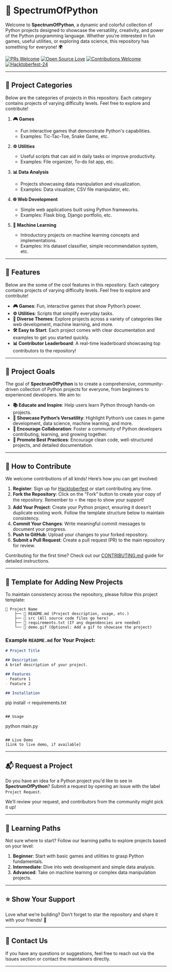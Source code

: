 
# 🌈 SpectrumOfPython

Welcome to **SpectrumOfPython**, a dynamic and colorful collection of Python projects designed to showcase the versatility, creativity, and power of the Python programming language. Whether you're interested in fun games, useful utilities, or exploring data science, this repository has something for everyone! 🌍

<div align="left">

[![PRs Welcome](https://img.shields.io/badge/PRs-welcome-brightgreen.svg?style=flat&logo=github)](https://github.com/d-coder111/SpectrumOfPython) 
[![Open Source Love](https://img.shields.io/badge/Open%20Source-%F0%9F%A4%8D-Green)](https://github.com/d-coder111/SpectrumOfPython) 
[![Contributions Welcome](https://img.shields.io/static/v1.svg?label=Contributions&message=Welcome&color=0059b3)](https://github.com/d-coder111/SpectrumOfPython)
[![Hacktoberfest-24](https://img.shields.io/static/v1.svg?label=Hacktoberfest-24&message=Accepted&color=red)](https://github.com/d-coder111/SpectrumOfPython)
</div>

---

## 📂 Project Categories
Below are the categories of projects in this repository. Each category contains projects of varying difficulty levels. Feel free to explore and contribute!

1. **🎮 Games**
   - Fun interactive games that demonstrate Python's capabilities.
   - Examples: Tic-Tac-Toe, Snake Game, etc.

2. **⚙️ Utilities**
   - Useful scripts that can aid in daily tasks or improve productivity.
   - Examples: File organizer, To-do list app, etc.

3. **📊 Data Analysis**
   - Projects showcasing data manipulation and visualization.
   - Examples: Data visualizer, CSV file manipulator, etc.

4. **🌐 Web Development**
   - Simple web applications built using Python frameworks.
   - Examples: Flask blog, Django portfolio, etc.

5. **🤖 Machine Learning**
   - Introductory projects on machine learning concepts and implementations.
   - Examples: Iris dataset classifier, simple recommendation system, etc.


---
## 🚀 Features
Below are the some of the cool features in this repository. Each category contains projects of varying difficulty levels. Feel free to explore and contribute!
- **🎮 Games**: Fun, interactive games that show Python’s power.
- **⚙️ Utilities**: Scripts that simplify everyday tasks.
- **🌟 Diverse Themes**: Explore projects across a variety of categories like web development, machine learning, and more.
- **🛠️ Easy to Start**: Each project comes with clear documentation and examples to get you started quickly.
- **📊 Contributor Leaderboard**: A real-time leaderboard showcasing top contributors to the repository!
---

## 🎯 Project Goals

The goal of **SpectrumOfPython** is to create a comprehensive, community-driven collection of Python projects for everyone, from beginners to experienced developers. We aim to:

- **📚 Educate and Inspire**: Help users learn Python through hands-on projects.
- **🌈 Showcase Python’s Versatility**: Highlight Python’s use cases in game development, data science, machine learning, and more.
- **🤝 Encourage Collaboration**: Foster a community of Python developers contributing, learning, and growing together.
- **🔧 Promote Best Practices**: Encourage clean code, well-structured projects, and detailed documentation.

---

## 🌟 How to Contribute

We welcome contributions of all kinds! Here’s how you can get involved:

1. **Register**: Sign up for [Hacktoberfest](https://hacktoberfest.com/) or start contributing any time.
2. **Fork the Repository**: Click on the "Fork" button to create your copy of the repository. Remember to ⭐ the repo to show your support!
3. **Add Your Project**: Create your Python project, ensuring it doesn’t duplicate existing work. Follow the template structure below to maintain consistency.
4. **Commit Your Changes**: Write meaningful commit messages to document your progress.
5. **Push to GitHub**: Upload your changes to your forked repository.
6. **Submit a Pull Request**: Create a pull request (PR) to the main repository for review.

Contributing for the first time? Check out our [CONTRIBUTING.md](CONTRIBUTING.md) guide for detailed instructions.

---

## 📂 Template for Adding New Projects

To maintain consistency across the repository, please follow this project template:

```
📂 Project Name
    ├── 📄 README.md (Project description, usage, etc.)
    ├── 📁 src (All source code files go here)
    ├── 📄 requirements.txt (If any dependencies are needed)
    └── 📄 demo.gif (Optional: Add a gif to showcase the project)
```

### Example `README.md` for Your Project:
```markdown
# Project Title

## Description
A brief description of your project.

## Features
- Feature 1
- Feature 2

## Installation
```
pip install -r requirements.txt
```

## Usage
```
python main.py
```

## Live Demo
[Link to live demo, if available]
```
---

## 📬 Request a Project

Do you have an idea for a Python project you'd like to see in **SpectrumOfPython**? Submit a request by opening an issue with the label `Project Request`. 

We’ll review your request, and contributors from the community might pick it up! 

---

## 📖 Learning Paths

Not sure where to start? Follow our learning paths to explore projects based on your level:

1. **Beginner**: Start with basic games and utilities to grasp Python fundamentals.
2. **Intermediate**: Dive into web development and simple data analysis.
3. **Advanced**: Take on machine learning or complex data manipulation projects.

---

## ⭐ Show Your Support

Love what we’re building? Don’t forget to star the repository and share it with your friends! 🚀

---

## 📧 Contact Us

If you have any questions or suggestions, feel free to reach out via the Issues section or contact the maintainers directly.

---
